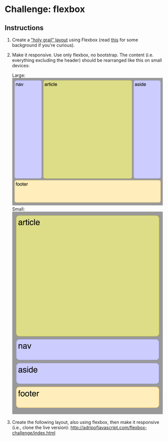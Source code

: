 # Challenge: flexbox

## Instructions

1. Create a ["holy grail" layout][grail] using Flexbox (read
   [this][background] for some background if you're curious).
1. Make it responsive. Use only flexbox, no bootstrap. The content (i.e.
   everything excluding the header) should be rearranged like this on
   small devices:

   Large: ![big]
   Small: ![small]
1. Create the following layout, also using flexbox, then make it
   responsive (i.e., clone the live version):
   http://adripofjavascript.com/flexbox-challenge/index.html

[grail]: https://en.wikipedia.org/wiki/Holy_Grail_(web_design)
[big]: ./big.png
[small]: ./small.png
[background]: http://alistapart.com/article/holygrail
